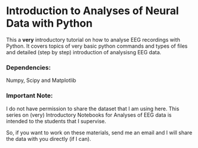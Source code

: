 # Introduction to Analyses of Neural Data with Python
This a **very** introductory tutorial on how to analyse EEG recordings with Python. It covers topics of very basic python commands and types of files and detailed (step by step) introduction of analysisng EEG data.

### Dependencies:
Numpy, Scipy and Matplotlib 

### Important Note:

I do not have permission to share the dataset that I am using here. This series on (very) Introductory Notebooks for Analyses of EEG data is intended to the students that I supervise. 

So, if you want to work on these materials, send me an email and I will share the data with you directly (if I can). 
